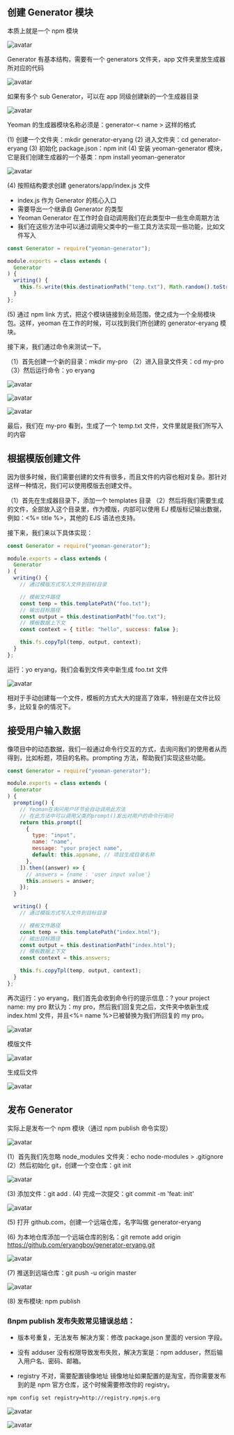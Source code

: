 ## 创建 Generator 模块

本质上就是一个 npm 模块

![avatar](./images/8.png)

Generator 有基本结构，需要有一个 generators 文件夹，app 文件夹里放生成器所对应的代码

![avatar](./images/9.png)

如果有多个 sub Generator，可以在 app 同级创建新的一个生成器目录

![avatar](./images/10.png)

Yeoman 的生成器模块名称必须是：generator-< name > 这样的格式

(1) 创建一个文件夹：mkdir generator-eryang
(2) 进入文件夹：cd generator-eryang
(3) 初始化 package.json：npm init
(4) 安装 yeoman-generator 模块，它是我们创建生成器的一个基类：npm install yeoman-generator

![avatar](./images/11.png)

(4) 按照结构要求创建 generators/app/index.js 文件

- index.js 作为 Generator 的核心入口
- 需要导出一个继承自 Generator 的类型
- Yeoman Generator 在工作时会自动调用我们在此类型中一些生命周期方法
- 我们在这些方法中可以通过调用父类中的一些工具方法实现一些功能，比如文件写入

```js
const Generator = require("yeoman-generator");

module.exports = class extends (
  Generator
) {
  writing() {
    this.fs.write(this.destinationPath("temp.txt"), Math.random().toString());
  }
};
```

(5) 通过 npm link 方式，把这个模块链接到全局范围，使之成为一个全局模块包。这样，yeoman 在工作的时候，可以找到我们所创建的 generator-eryang 模块。

接下来，我们通过命令来测试一下。

（1）首先创建一个新的目录：mkdir my-pro
（2）进入目录文件夹：cd my-pro
（3）然后运行命令：yo eryang

![avatar](./images/12.png)

![avatar](./images/13.png)

![avatar](./images/14.png)

最后，我们在 my-pro 看到，生成了一个 temp.txt 文件，文件里就是我们所写入的内容

## 根据模版创建文件

因为很多时候，我们需要创建的文件有很多，而且文件的内容也相对复杂。那针对这样一种情况，我们可以使用模版去创建文件。

（1）首先在生成器目录下，添加一个 templates 目录
（2）然后将我们需要生成的文件，全部放入这个目录里，作为模版，内部可以使用 EJ 模版标记输出数据，例如：<%= title %>，其他的 EJS 语法也支持。

接下来，我们来以下具体实现：

```js
const Generator = require("yeoman-generator");

module.exports = class extends (
  Generator
) {
  writing() {
    // 通过模版方式写入文件到目标目录

    // 模板文件路径
    const temp = this.templatePath("foo.txt");
    // 输出目标路径
    const output = this.destinationPath("foo.txt");
    // 模板数据上下文
    const context = { title: "hello", success: false };

    this.fs.copyTpl(temp, output, context);
  }
};
```

运行：yo eryang，我们会看到文件夹中新生成 foo.txt 文件

![avatar](./images/15.png)

相对于手动创建每一个文件，模板的方式大大的提高了效率，特别是在文件比较多，比较复杂的情况下。

## 接受用户输入数据

像项目中的动态数据，我们一般通过命令行交互的方式，去询问我们的使用者从而得到，比如标题，项目的名称。prompting 方法，帮助我们实现这些功能。

```js
const Generator = require("yeoman-generator");

module.exports = class extends (
  Generator
) {
  prompting() {
    // Yeoman在询问用户环节会自动调用此方法
    // 在此方法中可以调用父类的prompt()发出对用户的命令行询问
    return this.prompt([
      {
        type: "input",
        name: "name",
        message: "your project name",
        default: this.appname, // 项目生成目录名称
      },
    ]).then((answer) => {
      // answers = {name : 'user input value'}
      this.answers = answer;
    });
  }

  writing() {
    // 通过模版方式写入文件到目标目录

    // 模板文件路径
    const temp = this.templatePath("index.html");
    // 输出目标路径
    const output = this.destinationPath("index.html");
    // 模板数据上下文
    const context = this.answers;

    this.fs.copyTpl(temp, output, context);
  }
};
```

再次运行：yo eryang，我们首先会收到命令行的提示信息：? your project name: my pro
默认为：my pro，然后我们回复完之后，文件夹中依新生成 index.html 文件，并且<%= name %>已被替换为我们所回复的 my pro。

![avatar](./images/16.png)

模版文件

![avatar](./images/17.png)

生成后文件

![avatar](./images/18.png)

## 发布 Generator

实际上是发布一个 npm 模块（通过 npm publish 命令实现）

![avatar](./images/19.png)

(1）首先我们先忽略 node_modules 文件夹：echo node-modules > .gitignore
(2）然后初始化 git，创建一个空仓库：git init

![avatar](./images/20.png)

(3) 添加文件：git add .
(4) 完成一次提交：git commit -m 'feat: init'

![avatar](./images/21.png)

(5) 打开 github.com，创建一个远端仓库，名字叫做 generator-eryang

(6) 为本地仓库添加一个远端仓库的别名：git remote add origin https://github.com/eryangboy/generator-eryang.git

![avatar](./images/22.png)

(7) 推送到远端仓库：git push -u origin master

![avatar](./images/25.png)

(8) 发布模块: npm publish

### ßnpm publish 发布失败常见错误总结：

- 版本号重复，无法发布
  解决方案：修改 package.json 里面的 version 字段。

- 没有 adduser
  没有权限导致发布失败，解决方案是：npm adduser，然后输入用户名、密码、邮箱。

- registry 不对，需要配置镜像地址
  镜像地址如果配置的是淘宝，而你需要发布到的是 npm 官方仓库，这个时候需要修改你的 registry。

```bash
npm config set registry=http://registry.npmjs.org
```

![avatar](./images/23.png)

![avatar](./images/24.png)



